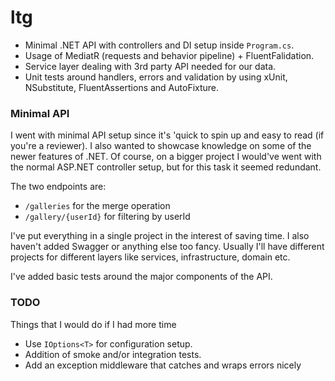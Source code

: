 # ltg

- Minimal .NET API with controllers and DI setup inside `Program.cs`.
- Usage of MediatR (requests and behavior pipeline) + FluentFalidation.
- Service layer dealing with 3rd party API needed for our data.
- Unit tests around handlers, errors and validation by using xUnit, NSubstitute, FluentAssertions and AutoFixture.

### Minimal API

I went with minimal API setup since it's 'quick to spin up and easy to read (if you're a reviewer). I also wanted to showcase knowledge on some of the newer features of .NET. Of course, on a bigger project I would've went with the normal ASP.NET controller setup, but for this task it seemed redundant.

The two endpoints are:

- `/galleries` for the merge operation
- `/gallery/{userId}` for filtering by userId

I've put everything in a single project in the interest of saving time. I also haven't added Swagger or anything else too fancy. Usually I'll have different projects for different layers like services, infrastructure, domain etc.

I've added basic tests around the major components of the API.

### TODO

Things that I would do if I had more time

- Use `IOptions<T>` for configuration setup.
- Addition of smoke and/or integration tests.
- Add an exception middleware that catches and wraps errors nicely

